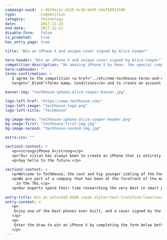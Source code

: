```yaml
---
campaign-uuid:  c-4bf4ec1c-a525-4c1b-be55-14e758913196
type:           Competition
category:       Technology
date:           2017-11-24
end-date:       2017-12-21
disable-form:   false
is_promoted:    true
has_entry_page: true

title: "Win an iPhone X and unique cover signed by Alice Cooper"

hero-header: "Win an iPhone X and unique cover signed by Alice Cooper"
competition-description: "An amazing iPhone X by Xmas: the special competition prize for the launch of NME AAA, our new music lovers' backstage. <br/> Join us and get a chance to win the most innovative phone in a generation! And get an exclusive cover signed by noone else than the amazing Alice Cooper! <br/> Presented by TechHouse, the cooler, younger, hipper, sibling of Fonehouse Group, bringing cutting edge tech, cool gadgets and the latest in fashion to your high street stores."
hero-subheader: ""
terms-confirmation: >
   I agree to the competition <a href="../etc/nme-techhouse-terms-and-conditions.pdf"
   target="_blank">Terms &amp; Conditions</a> and to create an account with NME AAA.

banner-img: "techhouse-iphone-alice-cooper-banner.jpg"

logo-left-href: "https://www.techhouse.com/"
logo-left-image: "techhouse-logo.png"
logo-left-title: "TechHouse"

bg-image-hero: "techhouse-iphone-alice-cooper-header.png"
bg-image-first: "techhouse-first-img.jpg"
bg-image-second: "techhouse-second-img.jpg"

extra-css: ""

section1-content: >
   <p><strong>iPhone X</strong></p>
   <p>"Our vision has always been to create an iPhone that is entirely screen. One so immersive the device itself disappears into the experience. And so intelligent it can respond to a tap, your voice, and even a glance. With iPhone X, that vision is now a reality."</p>
   <p>Say hello to the future.</p>
   
section2-content: >
   <p>Welcome to TechHouse, the cool and hip younger sibling of the Fonehouse Group. We bring cool gadgets, cutting edge tech and the latest in fashion to high street stores at affordable prices and offer an award winning mobile phone repair service.</p>
   <p>We are part of a company that has been at the forefront of the mobile industry for 23 years and was originally set up by Clive Bayley, a former member of the prog band Yes, which went on to achieve worldwide success
     in the 70s.</p>
   <p>Our experts spend their time researching the very best in smart phone protection, urban tech-wear, gadgets and add-ons, so you can have the ultimate in functionality and practicality that money can buy. We’re so busy that when we’re not designing our own products, we’re scouring tech fairs all over the world to bring back the next generation of fun, functional, kit.  Whether you’re into adventure, travel, business, music, vlogging or the ultimate family gift.</p>
   
entry-title: Win an unlocked 64GB <span style="text-transform:lowercase">i</span>Phone X and unique cover signed by Alice Cooper
entry-content: >
   <p>
    Enjoy one of the best phones ever built, and a cover signed by the one and the only Alice Cooper. Brought to you by NME AAA and TechHouse, your destination for phone accessories and repairs.
   </p>
   <p>
    Enter the draw to win an iPhone X by completing the form below before 23:59 on !end-date!.
   </p>
---
```


